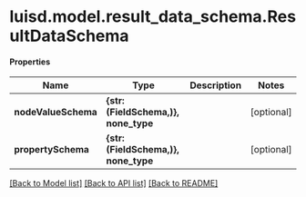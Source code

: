 # luisd.model.result_data_schema.ResultDataSchema

#### Properties
Name | Type | Description | Notes
------------ | ------------- | ------------- | -------------
**nodeValueSchema** | **{str: (FieldSchema,)}, none_type** |  | [optional] 
**propertySchema** | **{str: (FieldSchema,)}, none_type** |  | [optional] 

[[Back to Model list]](../../README.md#documentation-for-models) [[Back to API list]](../../README.md#documentation-for-api-endpoints) [[Back to README]](../../README.md)

